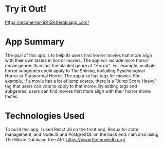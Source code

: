 # Try it Out!
https://arcane-tor-98159.herokuapp.com/
# App Summary
The goal of this app is to help its users find horror movies that more align with their own tastes in horror movies. The app will include more horror movie genres than just the blanket genre of "Horror". For example, multiple horror subgenres could apply to The Shining, including Pyschological Horror or Paranormal Horror. The app also has tags for movies. For example, if a movie has a lot of jump scares, there is a "Jump Scare Heavy" tag that users can vote to apply to that movie. By adding tags and subgenres, users can find movies that more align with their horror movie tastes.

# Technologies Used
To build this app, I used React JS on the front end, Redux for state management, and NodeJS and PostgreSQL on the back end. I am also using The Movie Database free API. https://www.themoviedb.org/